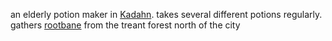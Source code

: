 an elderly potion maker in [Kadahn](Kadahn.md).
takes several different potions regularly.
gathers [rootbane](Rootbane) from the treant forest north of the city